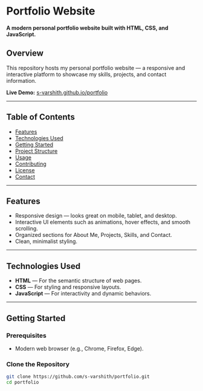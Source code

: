 # Portfolio Website

**A modern personal portfolio website built with HTML, CSS, and JavaScript.**

## Overview

This repository hosts my personal portfolio website — a responsive and interactive platform to showcase my skills, projects, and contact information.

**Live Demo:** [s-varshith.github.io/portfolio](https://s-varshith.github.io/portfolio/)

---

## Table of Contents

- [Features](#features)  
- [Technologies Used](#technologies-used)  
- [Getting Started](#getting-started)  
- [Project Structure](#project-structure)  
- [Usage](#usage)  
- [Contributing](#contributing)  
- [License](#license)  
- [Contact](#contact)

---

## Features

- Responsive design — looks great on mobile, tablet, and desktop.
- Interactive UI elements such as animations, hover effects, and smooth scrolling.
- Organized sections for About Me, Projects, Skills, and Contact.
- Clean, minimalist styling.

---

## Technologies Used

- **HTML** — For the semantic structure of web pages.  
- **CSS** — For styling and responsive layouts.  
- **JavaScript** — For interactivity and dynamic behaviors.

---

## Getting Started

### Prerequisites

- Modern web browser (e.g., Chrome, Firefox, Edge).

### Clone the Repository

```bash
git clone https://github.com/s-varshith/portfolio.git
cd portfolio
